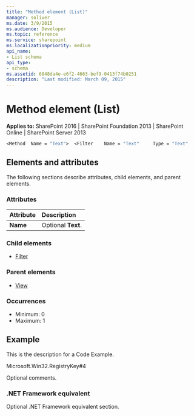 ```yaml
---
title: "Method element (List)"
manager: soliver
ms.date: 3/9/2015
ms.audience: Developer
ms.topic: reference
ms.service: sharepoint
ms.localizationpriority: medium
api_name:
- List schema
api_type:
- schema
ms.assetid: 6848da4e-e6f2-4663-bef9-0413f74b0251
description: "Last modified: March 09, 2015"
---
```


# Method element (List)

**Applies to:** SharePoint 2016 | SharePoint Foundation 2013 | SharePoint Online | SharePoint Server 2013
  
```vb
<Method  Name = "Text">  <Filter    Name = "Text"     Type = "Text"     Value = "Text" /> </Method>
```

## Elements and attributes

The following sections describe attributes, child elements, and parent elements.

### Attributes

|**Attribute**|**Description**|
|:-----|:-----|
|**Name** <br/> |Optional **Text**.  <br/> |
   
### Child elements

- [Filter](filter-element-list.md)
   
### Parent elements

- [View](view-element-list.md)
   
### Occurrences

- Minimum: 0
- Maximum: 1  
   
## Example

This is the description for a Code Example.
  
Microsoft.Win32.RegistryKey#4

Optional comments.
  
### .NET Framework equivalent

Optional .NET Framework equivalent section.
  

